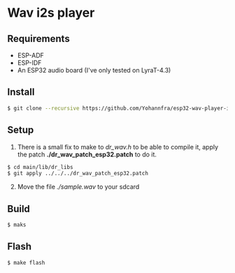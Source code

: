 # Wav i2s player

## Requirements

- ESP-ADF
- ESP-IDF
- An ESP32 audio board (I've only tested on LyraT-4.3)

## Install

```bash
$ git clone --recursive https://github.com/Yohannfra/esp32-wav-player-i2s
```

## Setup

1. There is a small fix to make to *dr_wav.h* to be able to compile it, apply the patch **./dr_wav_patch_esp32.patch** to do it.

```bash
$ cd main/lib/dr_libs
$ git apply ../../../dr_wav_patch_esp32.patch
```

2. Move the file *./sample.wav* to your sdcard

## Build

```bash
$ maks
```

## Flash
```bash
$ make flash
```
